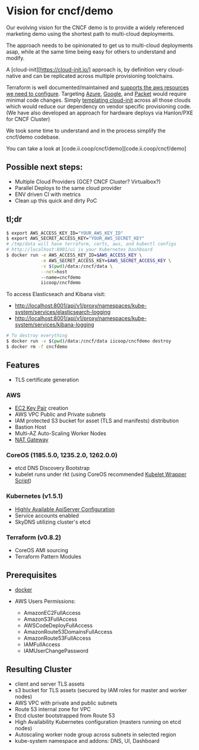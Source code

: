 # Vision for cncf/demo

Our evolving vision for the CNCF demo is to provide a widely referenced marketing demo using the shortest path to multi-cloud deployments.

The approach needs to be opinionated to get us to multi-cloud deployments asap, while at the same time being easy for others to understand and modify.

A [cloud-init][https://cloud-init.io/] approach is, by definition very cloud-native and can be replicated across multiple provisioning toolchains.

Terraform is well documented/maintained and [supports the aws resources we need to configure](https://www.terraform.io/docs/providers/aws/). Targeting [Azure](https://www.terraform.io/docs/providers/azure), [Google](https://www.terraform.io/docs/providers/google/), and [Packet](https://www.terraform.io/docs/providers/packet/) would require minimal code changes. Simply [templating cloud-init](https://www.terraform.io/docs/providers/template/d/cloudinit_config.html) across all those clouds which would reduce our dependency on vendor specific provisioning code. (We have also developed an approach for hardware deploys via Hanlon/PXE for CNCF Cluster)

We took some time to understand and in the process simplify the cncf/demo codebase.

You can take a look at [code.ii.coop/cncf/demo][code.ii.coop/cncf/demo]

## Possible next steps:

- Multiple Cloud Providers (GCE? CNCF Cluster? Virtualbox?)
- Parallel Deploys to the same cloud provider
- ENV driven CI with metrics
- Clean up this quick and dirty PoC

## tl;dr
```bash
$ export AWS_ACCESS_KEY_ID="YOUR_AWS_KEY_ID"
$ export AWS_SECRET_ACCESS_KEY="YOUR_AWS_SECRET_KEY"
# /tmp/data will have terraform, certs, aws, and kubectl configs
# http://localhost:8001/ui is your Kubernetes Dashboard
$ docker run -e AWS_ACCESS_KEY_ID=$AWS_ACCESS_KEY \
             -e AWS_SECRET_ACCESS_KEY=$AWS_SECRET_ACCESS_KEY \
             -v $(pwd)/data:/cncf/data \
             --net=host
             --name=cncfdemo
             iicoop/cncfdemo
```

To access Elasticseach and Kibana visit:

* [http://localhost:8001/api/v1/proxy/namespaces/kube-system/services/elasticsearch-logging ](http://localhost:8001/api/v1/proxy/namespaces/kube-system/services/elasticsearch-logging)
* [http://localhost:8001/api/v1/proxy/namespaces/kube-system/services/kibana-logging](http://localhost:8001/api/v1/proxy/namespaces/kube-system/services/kibana-logging)

```bash
# To destroy everything
$ docker run -v $(pwd)/data:/cncf/data iicoop/cncfdemo destroy
$ docker rm -f cncfdemo
```

## Features
* TLS certificate generation

### AWS
* [EC2 Key Pair](http://docs.aws.amazon.com/AWSEC2/latest/UserGuide/ec2-key-pairs.html)
creation
* AWS VPC Public and Private subnets
* IAM protected S3 bucket for asset (TLS and manifests) distribution
* Bastion Host
* Multi-AZ Auto-Scaling Worker Nodes
* [NAT Gateway](http://docs.aws.amazon.com/AmazonVPC/latest/UserGuide/vpc-nat-gateway.html)

### CoreOS (1185.5.0, 1235.2.0, 1262.0.0)
* etcd DNS Discovery Bootstrap
* kubelet runs under rkt (using CoreOS recommended [Kubelet Wrapper Script](https://coreos.com/kubernetes/docs/latest/kubelet-wrapper.html))

### Kubernetes (v1.5.1)
* [Highly Available ApiServer Configuration](http://kubernetes.io/v1.1/docs/admin/high-availability.html)
* Service accounts enabled
* SkyDNS utilizing cluster's etcd

### Terraform (v0.8.2)
* CoreOS AMI sourcing
* Terraform Pattern Modules

## Prerequisites
* [docker](https://docker.io/)

* AWS Users Permissions:
  - AmazonEC2FullAccess
  - AmazonS3FullAccess
  - AWSCodeDeployFullAccess
  - AmazonRoute53DomainsFullAccess
  - AmazonRoute53FullAccess
  - IAMFullAccess
  - IAMUserChangePassword

## Resulting Cluster

- client and server TLS assets
- s3 bucket for TLS assets (secured by IAM roles for master and worker nodes)
- AWS VPC with private and public subnets
- Route 53 internal zone for VPC
- Etcd cluster bootstrapped from Route 53
- High Availability Kubernetes configuration (masters running on etcd nodes)
- Autoscaling worker node group across subnets in selected region
- kube-system namespace and addons: DNS, UI, Dashboard
